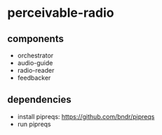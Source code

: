 # perceivable-radio

## components
* orchestrator
* audio-guide
* radio-reader 
* feedbacker

## dependencies
* install pipreqs: https://github.com/bndr/pipreqs
* run pipreqs